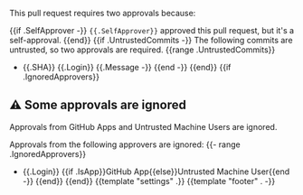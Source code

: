 This pull request requires two approvals because:

{{if .SelfApprover -}}
`{{.SelfApprover}}` approved this pull request, but it's a self-approval.
{{end}}
{{if .UntrustedCommits -}}
The following commits are untrusted, so two approvals are required.
{{range .UntrustedCommits}}
- {{.SHA}} {{.Login}} {{.Message -}}
{{end -}}
{{end}}
{{if .IgnoredApprovers}}
## :warning: Some approvals are ignored

Approvals from GitHub Apps and Untrusted Machine Users are ignored.

Approvals from the following approvers are ignored:
{{- range .IgnoredApprovers}}
- {{.Login}} {{if .IsApp}}GitHub App{{else}}Untrusted Machine User{{end -}}
{{end}}
{{end}}
{{template "settings" .}}
{{template "footer" . -}}
